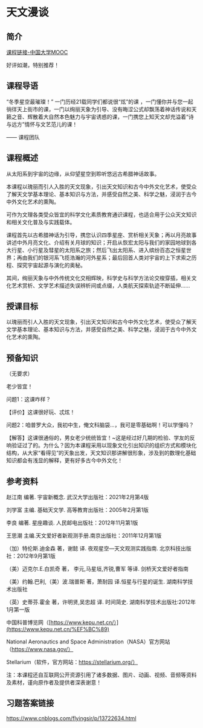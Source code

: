 # 天文漫谈

<!-- toc -->

## 简介

[课程链接-中国大学MOOC](https://www.icourse163.org/course/HUST-1001738013)

好评如潮，特别推荐！

## 课程导语

“冬季星空最璀璨！” 一门历经21载同学们都说很“炫”的课 ，一门懂你并与您一起徜徉天上街市的课，一门以绚丽天象为引导、没有晦涩公式却飘荡着神话传说和天籁之音、辉散着大自然本色魅力与宇宙诱惑的课，一门携您上知天文却充溢着“诗与远方”情怀与文艺范儿的课！

—— 课程团队

## 课程概述

从太阳系到宇宙的边缘，从仰望星空到聆听悠远古希腊神话故事。

本课程以瑰丽而引人入胜的天文现象，引出天文知识和古今中外文化艺术，使受众了解天文学基本理论、基本知识与方法，并感受自然之美、科学之魅，浸润于古今中外文化艺术的熏陶。

可作为文理各类受众皆宜的科学文化素质教育通识课程，也适合用于公众天文知识和相关文化普及与实践载体。

课程首先以古希腊神话为引导，携您认识四季星座、赏析相关天象；再以月亮故事讲述中外月亮文化、介绍有关月球的知识；开启从恢宏太阳与我们的家园地球到各大行星、小行星及彗星的太阳系之旅；然后飞出太阳系、进入缤纷百态之恒星世界；再由我们的银河系飞揽浩瀚的河外星系；最后回首人类对宇宙的上下求索之历程、探究宇宙起源与演化的奥秘。

其间，绚丽天象与中外传统文化交相辉映，科学史与科学方法论交梭穿插，相关文化艺术赏析、文学艺术描述失误辨析间或点缀，人类航天探索轨迹不断延伸......

## 授课目标

以瑰丽而引人入胜的天文现象，引出天文知识和古今中外文化艺术，使受众了解天文学基本理论、基本知识与方法，并感受自然之美、科学之魅，浸润于古今中外文化艺术的熏陶。

## 预备知识

（无要求）

老少皆宜！

问题1：这课咋样？

【评价】这课很好玩、忒炫！

问题2：咱普罗大众，我初中生，俺文科脑袋...，我可是零基础啊！可以学懂吗？

【解答】这课很通俗的，男女老少统统皆宜！~这是经过好几期的检验、学友的反响验证过了的。为什么？因为本课程采用以现象文化引出知识的组织方式和模块化结构，从大家“看得见”的天象出发，天文知识那讲解很形象，涉及到的数理化基础知识都会有浅显的解释，更有好多古今中外文化！

## 参考资料

赵江南 编著. 宇宙新概念. 武汉大学出版社：2021年2月第4版

刘学富 主编. 基础天文学. 高等教育出版社：2005年2月第1版

李良 编著. 星座趣谈. 人民邮电出版社：2012年11月第1版  

王思潮 主编.天文爱好者新观测手册.南京出版社：2011年12月第1版

（加）特伦斯.迪金森 著，谢懿 译. 夜观星空—天文观测实践指南. 北京科技出版社：2012年9月第1版

（美）迈克尔.E.白凯奇 著， 李元,马星垣,齐锐,曹军 等译. 剑桥天文爱好者指南

（美）约翰.巴利,（美）波.瑞普斯 著，萧耐园 译.恒星与行星的诞生. 湖南科学技术出版社

（英）史蒂芬.霍金 著，许明贤,吴忠超 译. 时间简史. 湖南科学技术出版社:2012年1月第一版

中国科普博览网（[https://www.kepu.net.cn/）](https://www.kepu.net.cn/%EF%BC%89)

National Aeronautics and Space Administration（NASA）官方网站（https://www.nasa.gov/）

Stellarium（软件，官方网站：https://stellarium.org/）

注：本课程还自互联网公开资源引用了诸多数据、图片、动画、视频、音频等资料及素材，谨向原作者及提供者深表谢意！




## 习题答案链接

https://www.cnblogs.com/flyingsir/p/13722634.html



